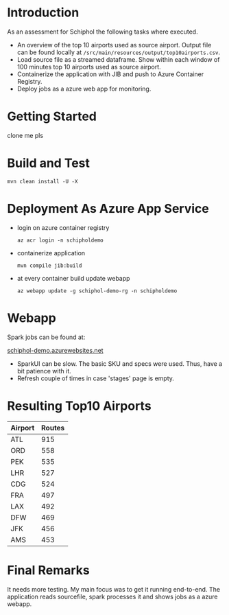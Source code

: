 # Introduction 
As an assessment for Schiphol the following tasks where executed. 

- An overview of the top 10 airports used as source airport. Output file can be found locally at `/src/main/resources/output/top10airports.csv`.
- Load source file as a streamed dataframe. Show within each window of 100 minutes top 10 airports used as source airport.
- Containerize the application with JIB and push to Azure Container Registry.
- Deploy jobs as a azure web app for monitoring.

# Getting Started
clone me pls

# Build and Test
`mvn clean install -U -X`

# Deployment As Azure App Service

- login on azure container registry

  `az acr login -n schipholdemo`

- containerize application

   `mvn compile jib:build`
    
- at every container build update webapp

  `az webapp update -g schiphol-demo-rg -n schipholdemo`
 

# Webapp 

Spark jobs can be found at:

[schiphol-demo.azurewebsites.net](http://schiphol-demo.azurewebsites.net/stages/)

- SparkUI can be slow. The basic SKU and specs were used. Thus, have a bit patience with it.
- Refresh couple of times in case 'stages' page is empty.

 
 # Resulting Top10 Airports    
 
 
 <div class="foo">
 
 Airport | Routes
 ------ | -----
 ATL     | 915 
 ORD     | 558 
 PEK     | 535  
 LHR     | 527  
 CDG     | 524  
 FRA     | 497  
 LAX     | 492  </div>
 DFW     | 469  
 JFK     | 456  
 AMS     | 453 
 
 # Final Remarks
 
 It needs more testing. My main focus was to get it running end-to-end. 
 The application reads sourcefile, spark processes it and shows jobs as a azure webapp.
 
 
